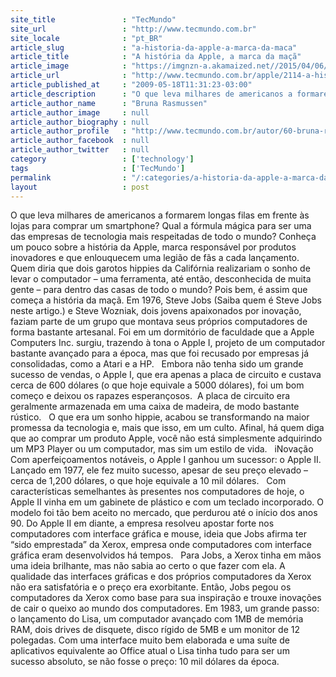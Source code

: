 ```yaml
---
site_title               : "TecMundo"
site_url                 : "http://www.tecmundo.com.br"
site_locale              : "pt_BR"
article_slug             : "a-historia-da-apple-a-marca-da-maca"
article_title            : "A história da Apple, a marca da maçã"
article_image            : "https://imgnzn-a.akamaized.net//2015/04/06/06145023299637-t1200x480.jpg"
article_url              : "http://www.tecmundo.com.br/apple/2114-a-historia-da-apple-a-marca-da-maca.htm"
article_published_at     : "2009-05-18T11:31:23-03:00"
article_description      : "O que leva milhares de americanos a formarem longas filas em frente às lojas para comprar um smartphone? Qual a fórmula mágica para ser uma das empresas de tecnologia mais respeitadas de todo o mundo? Conheça um pouco sobre a história da Apple, marca responsável por produtos inovadores e que enlouquecem uma legião de fãs a cada lançamento.    Quem diria que dois garotos hippies da Califórnia realizariam o sonho de levar o computador – uma ferramenta, até então, desconhecida de muita gente – para dentro das casas de todo o mundo? Pois bem, é assim que começa a história da maçã. Em 1976, Steve Jobs (Saiba quem é Steve Jobs neste artigo.) e Steve Wozniak, dois jovens apaixonados por inovação, faziam parte de um grupo que montava seus próprios computadores de forma bastante artesanal. Foi em um dormitório de faculdade que a Apple Computers Inc. surgiu, trazendo à tona o Apple I, projeto de um computador bastante avançado para a época, mas que foi recusado por empresas já consolidadas, como a Atari e a HP.   Embora não tenha sido um grande sucesso de vendas, o Apple I, que era apenas a placa de circuito e custava cerca de 600 dólares (o que hoje equivale a 5000 dólares), foi um bom começo e deixou os rapazes esperançosos.  A placa de circuito era geralmente armazenada em uma caixa de madeira, de modo bastante rústico.   O que era um sonho hippie, acabou se transformando na maior promessa da tecnologia e, mais que isso, em um culto. Afinal, há quem diga que ao comprar um produto Apple, você não está simplesmente adquirindo um MP3 Player ou um computador, mas sim um estilo de vida.   iNovação Com aperfeiçoamentos notáveis, o Apple I ganhou um sucessor: o Apple II. Lançado em 1977, ele fez muito sucesso, apesar de seu preço elevado – cerca de 1,200 dólares, o que hoje equivale a 10 mil dólares.   Com características semelhantes às presentes nos computadores de hoje, o Apple II vinha em um gabinete de plástico e com um teclado incorporado. O modelo foi tão bem aceito no mercado, que perdurou até o início dos anos 90. Do Apple II em diante, a empresa resolveu apostar forte nos computadores com interface gráfica e mouse, ideia que Jobs afirma ter “sido emprestada” da Xerox, empresa onde computadores com interface gráfica eram desenvolvidos há tempos.   Para Jobs, a Xerox tinha em mãos uma ideia brilhante, mas não sabia ao certo o que fazer com ela. A qualidade das interfaces gráficas e dos próprios computadores da Xerox não era satisfatória e o preço era exorbitante. Então, Jobs pegou os computadores da Xerox como base para sua inspiração e trouxe inovações de cair o queixo ao mundo dos computadores. Em 1983, um grande passo: o lançamento do Lisa, um computador avançado com 1MB de memória RAM, dois drives de disquete, disco rígido de 5MB e um monitor de 12 polegadas. Com uma interface muito bem elaborada e uma suíte de aplicativos equivalente ao Office atual o Lisa tinha tudo para ser um sucesso absoluto, se não fosse o preço: 10 mil dólares da época."
article_author_name      : "Bruna Rasmussen"
article_author_image     : null
article_author_biography : null
article_author_profile   : "http://www.tecmundo.com.br/autor/60-bruna-rasmussen/"
article_author_facebook  : null
article_author_twitter   : null
category                 : ['technology']
tags                     : ['TecMundo']
permalink                : "/:categories/a-historia-da-apple-a-marca-da-maca/"
layout                   : post
---
```


O que leva milhares de americanos a formarem longas filas em frente às lojas para comprar um smartphone? Qual a fórmula mágica para ser uma das empresas de tecnologia mais respeitadas de todo o mundo? Conheça um pouco sobre a história da Apple, marca responsável por produtos inovadores e que enlouquecem uma legião de fãs a cada lançamento.    Quem diria que dois garotos hippies da Califórnia realizariam o sonho de levar o computador – uma ferramenta, até então, desconhecida de muita gente – para dentro das casas de todo o mundo? Pois bem, é assim que começa a história da maçã. Em 1976, Steve Jobs (Saiba quem é Steve Jobs neste artigo.) e Steve Wozniak, dois jovens apaixonados por inovação, faziam parte de um grupo que montava seus próprios computadores de forma bastante artesanal. Foi em um dormitório de faculdade que a Apple Computers Inc. surgiu, trazendo à tona o Apple I, projeto de um computador bastante avançado para a época, mas que foi recusado por empresas já consolidadas, como a Atari e a HP.   Embora não tenha sido um grande sucesso de vendas, o Apple I, que era apenas a placa de circuito e custava cerca de 600 dólares (o que hoje equivale a 5000 dólares), foi um bom começo e deixou os rapazes esperançosos.  A placa de circuito era geralmente armazenada em uma caixa de madeira, de modo bastante rústico.   O que era um sonho hippie, acabou se transformando na maior promessa da tecnologia e, mais que isso, em um culto. Afinal, há quem diga que ao comprar um produto Apple, você não está simplesmente adquirindo um MP3 Player ou um computador, mas sim um estilo de vida.   iNovação Com aperfeiçoamentos notáveis, o Apple I ganhou um sucessor: o Apple II. Lançado em 1977, ele fez muito sucesso, apesar de seu preço elevado – cerca de 1,200 dólares, o que hoje equivale a 10 mil dólares.   Com características semelhantes às presentes nos computadores de hoje, o Apple II vinha em um gabinete de plástico e com um teclado incorporado. O modelo foi tão bem aceito no mercado, que perdurou até o início dos anos 90. Do Apple II em diante, a empresa resolveu apostar forte nos computadores com interface gráfica e mouse, ideia que Jobs afirma ter “sido emprestada” da Xerox, empresa onde computadores com interface gráfica eram desenvolvidos há tempos.   Para Jobs, a Xerox tinha em mãos uma ideia brilhante, mas não sabia ao certo o que fazer com ela. A qualidade das interfaces gráficas e dos próprios computadores da Xerox não era satisfatória e o preço era exorbitante. Então, Jobs pegou os computadores da Xerox como base para sua inspiração e trouxe inovações de cair o queixo ao mundo dos computadores. Em 1983, um grande passo: o lançamento do Lisa, um computador avançado com 1MB de memória RAM, dois drives de disquete, disco rígido de 5MB e um monitor de 12 polegadas. Com uma interface muito bem elaborada e uma suíte de aplicativos equivalente ao Office atual o Lisa tinha tudo para ser um sucesso absoluto, se não fosse o preço: 10 mil dólares da época.
